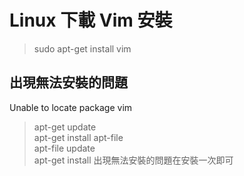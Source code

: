 # Linux 下載 Vim 安裝
> sudo apt-get install vim

## 出現無法安裝的問題
Unable to locate package vim

> apt-get update  
> apt-get install apt-file  
> apt-file update    
> apt-get install 出現無法安裝的問題在安裝一次即可 